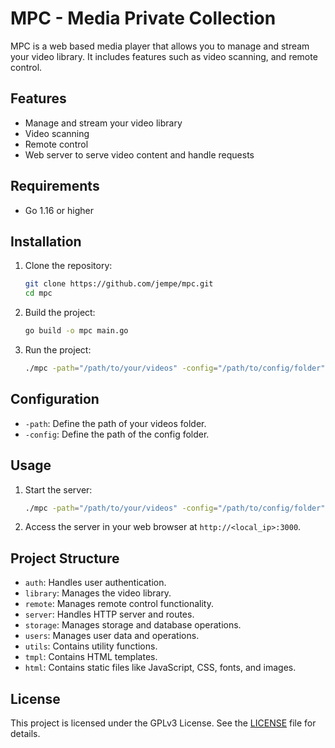 # MPC - Media Private Collection

MPC is a web based media player that allows you to manage and stream your video library. It includes features such as video scanning, and remote control.

## Features

- Manage and stream your video library
- Video scanning
- Remote control
- Web server to serve video content and handle requests

## Requirements

- Go 1.16 or higher

## Installation

1. Clone the repository:

    ```sh
    git clone https://github.com/jempe/mpc.git
    cd mpc
    ```

2. Build the project:

    ```sh
    go build -o mpc main.go
    ```

3. Run the project:

    ```sh
    ./mpc -path="/path/to/your/videos" -config="/path/to/config/folder"
    ```

## Configuration

- `-path`: Define the path of your videos folder.
- `-config`: Define the path of the config folder.

## Usage

1. Start the server:

    ```sh
    ./mpc -path="/path/to/your/videos" -config="/path/to/config/folder"
    ```

2. Access the server in your web browser at `http://<local_ip>:3000`.

## Project Structure

- `auth`: Handles user authentication.
- `library`: Manages the video library.
- `remote`: Manages remote control functionality.
- `server`: Handles HTTP server and routes.
- `storage`: Manages storage and database operations.
- `users`: Manages user data and operations.
- `utils`: Contains utility functions.
- `tmpl`: Contains HTML templates.
- `html`: Contains static files like JavaScript, CSS, fonts, and images.

## License

This project is licensed under the GPLv3 License. See the [LICENSE](LICENSE) file for details.
